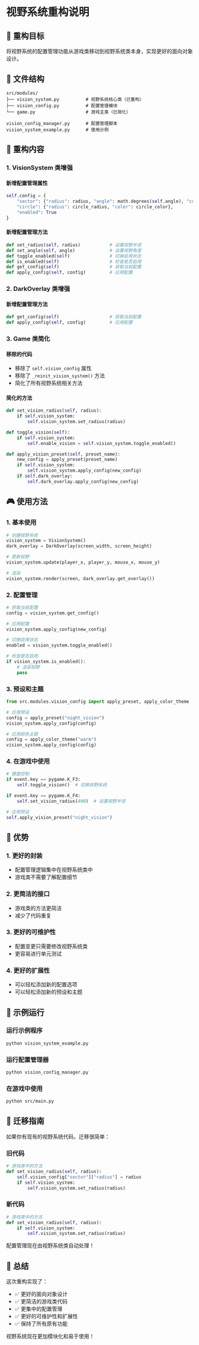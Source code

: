 # 视野系统重构说明

## 🎯 **重构目标**

将视野系统的配置管理功能从游戏类移动到视野系统类本身，实现更好的面向对象设计。

## 📁 **文件结构**

```
src/modules/
├── vision_system.py          # 视野系统核心类（已重构）
├── vision_config.py          # 配置管理模块
└── game.py                   # 游戏主类（已简化）

vision_config_manager.py      # 配置管理脚本
vision_system_example.py      # 使用示例
```

## 🔧 **重构内容**

### 1. **VisionSystem 类增强**

#### **新增配置管理属性**
```python
self.config = {
    "sector": {"radius": radius, "angle": math.degrees(self.angle), "color": color},
    "circle": {"radius": circle_radius, "color": circle_color},
    "enabled": True
}
```

#### **新增配置管理方法**
```python
def set_radius(self, radius)           # 设置视野半径
def set_angle(self, angle)             # 设置视野角度
def toggle_enabled(self)               # 切换启用状态
def is_enabled(self)                   # 检查是否启用
def get_config(self)                   # 获取当前配置
def apply_config(self, config)         # 应用配置
```

### 2. **DarkOverlay 类增强**

#### **新增配置管理方法**
```python
def get_config(self)                   # 获取当前配置
def apply_config(self, config)         # 应用配置
```

### 3. **Game 类简化**

#### **移除的代码**
- 移除了 `self.vision_config` 属性
- 移除了 `_reinit_vision_system()` 方法
- 简化了所有视野系统相关方法

#### **简化的方法**
```python
def set_vision_radius(self, radius):
    if self.vision_system:
        self.vision_system.set_radius(radius)

def toggle_vision(self):
    if self.vision_system:
        self.enable_vision = self.vision_system.toggle_enabled()

def apply_vision_preset(self, preset_name):
    new_config = apply_preset(preset_name)
    if self.vision_system:
        self.vision_system.apply_config(new_config)
    if self.dark_overlay:
        self.dark_overlay.apply_config(new_config)
```

## 🎮 **使用方法**

### **1. 基本使用**

```python
# 创建视野系统
vision_system = VisionSystem()
dark_overlay = DarkOverlay(screen_width, screen_height)

# 更新视野
vision_system.update(player_x, player_y, mouse_x, mouse_y)

# 渲染
vision_system.render(screen, dark_overlay.get_overlay())
```

### **2. 配置管理**

```python
# 获取当前配置
config = vision_system.get_config()

# 应用配置
vision_system.apply_config(new_config)

# 切换启用状态
enabled = vision_system.toggle_enabled()

# 检查是否启用
if vision_system.is_enabled():
    # 渲染视野
    pass
```

### **3. 预设和主题**

```python
from src.modules.vision_config import apply_preset, apply_color_theme

# 应用预设
config = apply_preset("night_vision")
vision_system.apply_config(config)

# 应用颜色主题
config = apply_color_theme("warm")
vision_system.apply_config(config)
```

### **4. 在游戏中使用**

```python
# 键盘控制
if event.key == pygame.K_F3:
    self.toggle_vision()  # 切换视野系统

if event.key == pygame.K_F4:
    self.set_vision_radius(400)  # 设置视野半径

# 应用预设
self.apply_vision_preset("night_vision")
```

## 🚀 **优势**

### **1. 更好的封装**
- 配置管理逻辑集中在视野系统类中
- 游戏类不需要了解配置细节

### **2. 更简洁的接口**
- 游戏类的方法更简洁
- 减少了代码重复

### **3. 更好的可维护性**
- 配置变更只需要修改视野系统类
- 更容易进行单元测试

### **4. 更好的扩展性**
- 可以轻松添加新的配置选项
- 可以轻松添加新的预设和主题

## 📝 **示例运行**

### **运行示例程序**
```bash
python vision_system_example.py
```

### **运行配置管理器**
```bash
python vision_config_manager.py
```

### **在游戏中使用**
```bash
python src/main.py
```

## 🔄 **迁移指南**

如果你有现有的视野系统代码，迁移很简单：

### **旧代码**
```python
# 游戏类中的方法
def set_vision_radius(self, radius):
    self.vision_config["sector"]["radius"] = radius
    if self.vision_system:
        self.vision_system.set_radius(radius)
```

### **新代码**
```python
# 游戏类中的方法
def set_vision_radius(self, radius):
    if self.vision_system:
        self.vision_system.set_radius(radius)
```

配置管理现在由视野系统类自动处理！

## 🎯 **总结**

这次重构实现了：
- ✅ 更好的面向对象设计
- ✅ 更简洁的游戏类代码
- ✅ 更集中的配置管理
- ✅ 更好的可维护性和扩展性
- ✅ 保持了所有原有功能

视野系统现在更加模块化和易于使用！ 